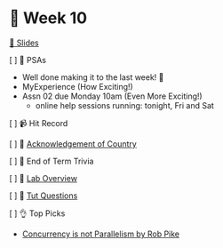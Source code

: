 👋 Week 10
=======================================

[🎁 Slides](https://www.canva.com/design/DAE-TW62OlA/_jeqqEeHrkOd692JdNonmg/view)

[ ] 🎤 PSAs

- Well done making it to the last week! 🕺
- MyExperience (How Exciting!)
- Assn 02 due Monday 10am (Even More Exciting!)
	- online help sessions running: tonight, Fri and Sat

[ ] 📹 Hit Record

[ ] 🙂 [Acknowledgement of Country](./ack.md)

[ ] 🧠 End of Term Trivia

[ ] 🥼 [Lab Overview](https://cgi.cse.unsw.edu.au/~cs1521/22T1/lab/09/questions)

[ ] 🏫 [Tut Questions](q2/README.md)

[ ] 👌 Top Picks

- [Concurrency is not Parallelism by Rob Pike](https://www.youtube.com/watch?v=oV9rvDllKEg)
